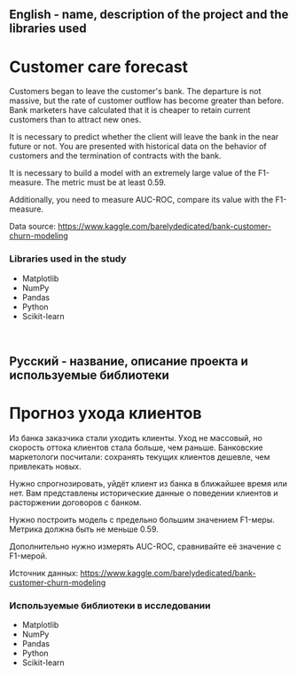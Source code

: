 
## English - name, description of the project and the libraries used

# Customer care forecast
Customers began to leave the customer's bank. The departure is not massive, but the rate of customer outflow has become greater than before. Bank marketers have calculated that it is cheaper to retain current customers than to attract new ones.

It is necessary to predict whether the client will leave the bank in the near future or not. You are presented with historical data on the behavior of customers and the termination of contracts with the bank.

It is necessary to build a model with an extremely large value of the F1-measure. The metric must be at least 0.59.

Additionally, you need to measure AUC-ROC, compare its value with the F1-measure.

Data source: https://www.kaggle.com/barelydedicated/bank-customer-churn-modeling

### Libraries used in the study
* Matplotlib
* NumPy
* Pandas
* Python
* Scikit-learn

<br>

## Русский - название, описание проекта и используемые библиотеки

#  Прогноз ухода клиентов
Из банка заказчика стали уходить клиенты. Уход не массовый, но скорость оттока клиентов стала больше, чем раньше. Банковские маркетологи посчитали: сохранять текущих клиентов дешевле, чем привлекать новых.

Нужно спрогнозировать, уйдёт клиент из банка в ближайшее время или нет. Вам представлены исторические данные о поведении клиентов и расторжении договоров с банком.

Нужно построить модель с предельно большим значением F1-меры. Метрика должна быть не меньше 0.59.

Дополнительно нужно измерять AUC-ROC, сравнивайте её значение с F1-мерой.

Источник данных: https://www.kaggle.com/barelydedicated/bank-customer-churn-modeling



### Используемые библиотеки в исследовании
* Matplotlib
* NumPy
* Pandas
* Python
* Scikit-learn
